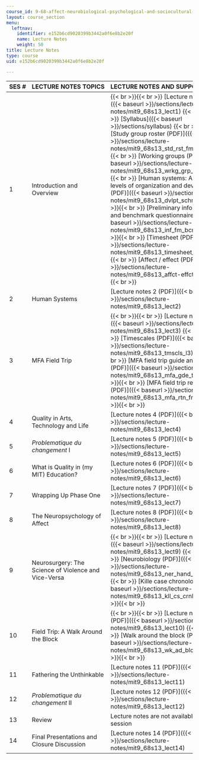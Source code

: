 ```yaml
---
course_id: 9-68-affect-neurobiological-psychological-and-sociocultural-counterparts-of-feelings-spring-2013
layout: course_section
menu:
  leftnav:
    identifier: e152b6cd9020399b3442a0f6e8b2e20f
    name: Lecture Notes
    weight: 50
title: Lecture Notes
type: course
uid: e152b6cd9020399b3442a0f6e8b2e20f

---
```


| SES # | LECTURE NOTES TOPICS | LECTURE NOTES AND SUPPORTING FILES |
| --- | --- | --- |
| 1 | Introduction and Overview |  {{< br >}}{{< br >}} [Lecture notes 1 (PDF)]({{< baseurl >}}/sections/lecture-notes/mit9_68s13_lect1) {{< br >}}{{< br >}} [Syllabus]({{< baseurl >}}/sections/syllabus) {{< br >}}{{< br >}} [Study group roster (PDF)]({{< baseurl >}}/sections/lecture-notes/mit9_68s13_std_rst_fm_l1) {{< br >}}{{< br >}} [Working groups (PDF)]({{< baseurl >}}/sections/lecture-notes/mit9_68s13_wrkg_grp_l1) {{< br >}}{{< br >}} [Human systems: Aspects and levels of organization and development (PDF)]({{< baseurl >}}/sections/lecture-notes/mit9_68s13_dvlpt_schms_l1) {{< br >}}{{< br >}} [Preliminary information form and benchmark questionnaire (PDF)]({{< baseurl >}}/sections/lecture-notes/mit9_68s13_inf_fm_bcmk_l1) {{< br >}}{{< br >}} [Timesheet (PDF)]({{< baseurl >}}/sections/lecture-notes/mit9_68s13_timesheet_l1) {{< br >}}{{< br >}} [Affect / effect (PDF)]({{< baseurl >}}/sections/lecture-notes/mit9_68s13_affct-effct_l1) {{< br >}}{{< br >}}  |
| 2 | Human Systems | [Lecture notes 2 (PDF)]({{< baseurl >}}/sections/lecture-notes/mit9_68s13_lect2) |
| 3 | MFA Field Trip |  {{< br >}}{{< br >}} [Lecture notes 3 (PDF)]({{< baseurl >}}/sections/lecture-notes/mit9_68s13_lect3) {{< br >}}{{< br >}} [Timescales (PDF)]({{< baseurl >}}/sections/lecture-notes/mit9_68s13_tmscls_l3) {{< br >}}{{< br >}} [MFA field trip guide and timeline (PDF)]({{< baseurl >}}/sections/lecture-notes/mit9_68s13_mfa_gde_tml_l3) {{< br >}}{{< br >}} [MFA field trip reaction form (PDF)]({{< baseurl >}}/sections/lecture-notes/mit9_68s13_mfa_rtn_fm_l3) {{< br >}}{{< br >}}  |
| 4 | Quality in Arts, Technology and Life | [Lecture notes 4 (PDF)]({{< baseurl >}}/sections/lecture-notes/mit9_68s13_lect4) |
| 5 | _Problematique du changement_ I | [Lecture notes 5 (PDF)]({{< baseurl >}}/sections/lecture-notes/mit9_68s13_lect5) |
| 6 | What is Quality in (my MIT) Education? | [Lecture notes 6 (PDF)]({{< baseurl >}}/sections/lecture-notes/mit9_68s13_lect6) |
| 7 | Wrapping Up Phase One | [Lecture notes 7 (PDF)]({{< baseurl >}}/sections/lecture-notes/mit9_68s13_lect7) |
| 8 | The Neuropsychology of Affect | [Lecture notes 8 (PDF)]({{< baseurl >}}/sections/lecture-notes/mit9_68s13_lect8) |
| 9 | Neurosurgery: The Science of Violence and Vice-Versa |  {{< br >}}{{< br >}} [Lecture notes 9 (PDF)]({{< baseurl >}}/sections/lecture-notes/mit9_68s13_lect9) {{< br >}}{{< br >}} [Neurobiology (PDF)]({{< baseurl >}}/sections/lecture-notes/mit9_68s13_ner_hand_l9) {{< br >}}{{< br >}} [Kille case chronology (PDF)]({{< baseurl >}}/sections/lecture-notes/mit9_68s13_kll_cs_crnlg_l9) {{< br >}}{{< br >}}  |
| 10 | Field Trip: A Walk Around the Block |  {{< br >}}{{< br >}} [Lecture notes 10 (PDF)]({{< baseurl >}}/sections/lecture-notes/mit9_68s13_lect10) {{< br >}}{{< br >}} [Walk around the block (PDF)]({{< baseurl >}}/sections/lecture-notes/mit9_68s13_wk_ad_blck_l10) {{< br >}}{{< br >}}  |
| 11 | Fathering the Unthinkable | [Lecture notes 11 (PDF)]({{< baseurl >}}/sections/lecture-notes/mit9_68s13_lect11) |
| 12 | _Problematique du changement_ II | [Lecture notes 12 (PDF)]({{< baseurl >}}/sections/lecture-notes/mit9_68s13_lect12) |
| 13 | Review | Lecture notes are not available for this session |
| 14 | Final Presentations and Closure Discussion | [Lecture notes 14 (PDF)]({{< baseurl >}}/sections/lecture-notes/mit9_68s13_lect14)